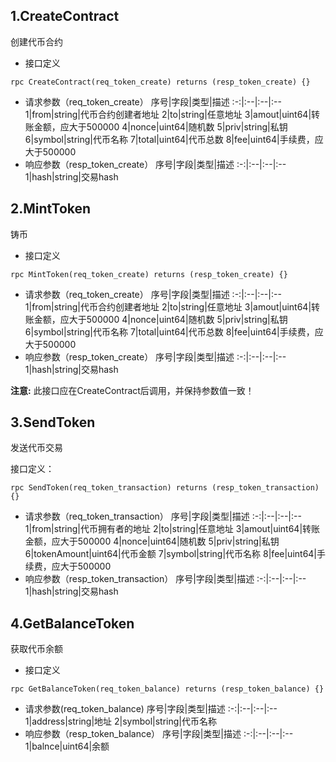 ## 1.CreateContract

创建代币合约

- 接口定义

```grpc
rpc CreateContract(req_token_create) returns (resp_token_create) {}
```

- 请求参数（req_token_create）
    序号|字段|类型|描述
    :-:|:--|:--|:--
    1|from|string|代币合约创建者地址
    2|to|string|任意地址
    3|amout|uint64|转账金额，应大于500000
    4|nonce|uint64|随机数
    5|priv|string|私钥
    6|symbol|string|代币名称
    7|total|uint64|代币总数
    8|fee|uint64|手续费，应大于500000
- 响应参数（resp_token_create）
    序号|字段|类型|描述
    :-:|:--|:--|:--
    1|hash|string|交易hash

## 2.MintToken
铸币

- 接口定义
```grpc
rpc MintToken(req_token_create) returns (resp_token_create) {}
```
- 请求参数（req_token_create）
    序号|字段|类型|描述
    :-:|:--|:--|:--
    1|from|string|代币合约创建者地址
    2|to|string|任意地址
    3|amout|uint64|转账金额，应大于500000
    4|nonce|uint64|随机数
    5|priv|string|私钥
    6|symbol|string|代币名称
    7|total|uint64|代币总数
    8|fee|uint64|手续费，应大于500000
- 响应参数（resp_token_create）
    序号|字段|类型|描述
    :-:|:--|:--|:--
    1|hash|string|交易hash

**注意:** 此接口应在CreateContract后调用，并保持参数值一致！

## 3.SendToken
发送代币交易

接口定义：
```grpc
rpc SendToken(req_token_transaction) returns (resp_token_transaction) {}
```
- 请求参数（req_token_transaction）
    序号|字段|类型|描述
    :-:|:--|:--|:--
    1|from|string|代币拥有者的地址
    2|to|string|任意地址
    3|amout|uint64|转账金额，应大于500000
    4|nonce|uint64|随机数
    5|priv|string|私钥
    6|tokenAmount|uint64|代币金额
    7|symbol|string|代币名称
    8|fee|uint64|手续费，应大于500000
- 响应参数（resp_token_transaction）
    序号|字段|类型|描述
    :-:|:--|:--|:--
    1|hash|string|交易hash

## 4.GetBalanceToken
获取代币余额

- 接口定义
```grpc
rpc GetBalanceToken(req_token_balance) returns (resp_token_balance) {}
```
- 请求参数(req_token_balance)
    序号|字段|类型|描述
    :-:|:--|:--|:--
    1|address|string|地址
    2|symbol|string|代币名称
- 响应参数（resp_token_balance）
    序号|字段|类型|描述
    :-:|:--|:--|:--
    1|balnce|uint64|余额

